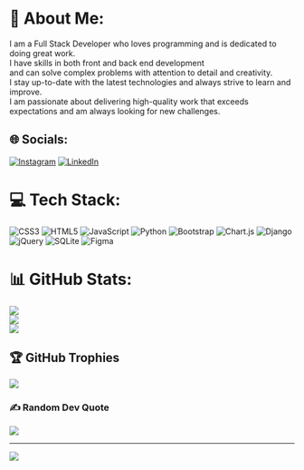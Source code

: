# 💫 About Me:
I am a Full Stack Developer who loves programming and is dedicated to doing great work. <br>I have skills in both front and back end development<br>and can solve complex problems with attention to detail and creativity. <br>I stay up-to-date with the latest technologies and always strive to learn and improve.<br>I am passionate about delivering high-quality work that exceeds expectations and am always looking for new challenges.


## 🌐 Socials:
[![Instagram](https://img.shields.io/badge/Instagram-%23E4405F.svg?logo=Instagram&logoColor=white)](https://instagram.com/lee_mintesnot) [![LinkedIn](https://img.shields.io/badge/LinkedIn-%230077B5.svg?logo=linkedin&logoColor=white)](https://linkedin.com/in/leelshaday-mintesnot-675775267) 

# 💻 Tech Stack:
![CSS3](https://img.shields.io/badge/css3-%231572B6.svg?style=for-the-badge&logo=css3&logoColor=white) ![HTML5](https://img.shields.io/badge/html5-%23E34F26.svg?style=for-the-badge&logo=html5&logoColor=white) ![JavaScript](https://img.shields.io/badge/javascript-%23323330.svg?style=for-the-badge&logo=javascript&logoColor=%23F7DF1E) ![Python](https://img.shields.io/badge/python-3670A0?style=for-the-badge&logo=python&logoColor=ffdd54) ![Bootstrap](https://img.shields.io/badge/bootstrap-%23563D7C.svg?style=for-the-badge&logo=bootstrap&logoColor=white) ![Chart.js](https://img.shields.io/badge/chart.js-F5788D.svg?style=for-the-badge&logo=chart.js&logoColor=white) ![Django](https://img.shields.io/badge/django-%23092E20.svg?style=for-the-badge&logo=django&logoColor=white) ![jQuery](https://img.shields.io/badge/jquery-%230769AD.svg?style=for-the-badge&logo=jquery&logoColor=white) ![SQLite](https://img.shields.io/badge/sqlite-%2307405e.svg?style=for-the-badge&logo=sqlite&logoColor=white) 	![Figma](https://img.shields.io/badge/figma-%23F24E1E.svg?style=for-the-badge&logo=figma&logoColor=white)
# 📊 GitHub Stats:
![](https://github-readme-stats.vercel.app/api?username=leelshaday&theme=jolly&hide_border=false&include_all_commits=true&count_private=true)<br/>
![](https://github-readme-streak-stats.herokuapp.com/?user=leelshaday&theme=jolly&hide_border=false)<br/>
![](https://github-readme-stats.vercel.app/api/top-langs/?username=leelshaday&theme=jolly&hide_border=false&include_all_commits=true&count_private=true&layout=compact)

## 🏆 GitHub Trophies
![](https://github-profile-trophy.vercel.app/?username=leelshaday&theme=juicyfresh&no-frame=false&no-bg=false&margin-w=4)

### ✍️ Random Dev Quote
![](https://quotes-github-readme.vercel.app/api?type=horizontal&theme=light)

---
[![](https://visitcount.itsvg.in/api?id=leelshaday&icon=4&color=5)](https://visitcount.itsvg.in)

<!-- Proudly created with GPRM ( https://gprm.itsvg.in ) -->
